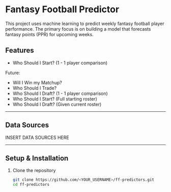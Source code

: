 # Fantasy Football Predictor

This project uses machine learning to predict weekly fantasy football player performance. The primary focus is on building a model that forecasts fantasy points (PPR) for upcoming weeks.

## Features

- Who Should I Start? (1 - 1 player comparison)

Future:

- Will I Win my Matchup?
- Who Should I Trade?
- Who Should I Draft? (1 - 1 player comparison)
- Who Should I Start? (Full starting roster)
- Who Should I Draft? (Given current roster)

---

## Data Sources

INSERT DATA SOURCES HERE

---

## Setup & Installation

1. Clone the repository
   ```bash
   git clone https://github.com/<YOUR_USERNAME>/ff-predictors.git
   cd ff-predictors
   ```
